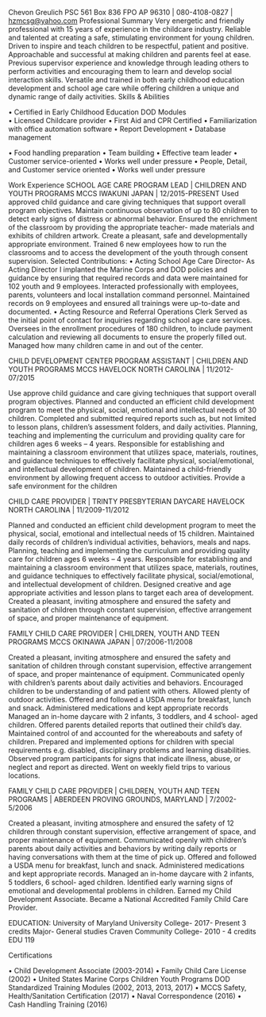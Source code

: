 Chevon Greulich
PSC 561 Box 836 FPO AP 96310 | 080-4108-0827 | hzmcsg@yahoo.com
Professional Summary
 Very energetic and friendly professional with 15 years of experience in the childcare industry. Reliable and talented at creating a safe, stimulating environment for young children. Driven to inspire and teach children to be respectful, patient and positive. Approachable and successful at making children and parents feel at ease. Previous supervisor experience and knowledge through leading others to perform activities and encouraging them to learn and develop social interaction skills. Versatile and trained in both early childhood education development and school age care while offering children a unique and dynamic range of daily activities.
Skills & Abilities

 
•	Certified in Early Childhood Education DOD Modules			
•	Licensed Childcare provider
•	First Aid and CPR Certified
•	Familiarization with office automation software
•	Report Development
•	Database management

•	Food handling preparation
•	Team building
•	Effective team leader
•	Customer service-oriented
•	Works well under pressure
•	People, Detail, and Customer service oriented
•	Works well under pressure
 

Work Experience
SCHOOL AGE CARE PROGRAM LEAD | CHILDREN AND YOUTH PROGRAMS MCCS IWAKUNI JAPAN | 12/2015-PRESENT
Used approved child guidance and care giving techniques that support overall program objectives. Maintain continuous observation of up to 80 children to detect early signs of distress or abnormal behavior. Ensured the enrichment of the classroom by providing the appropriate teacher- made materials and exhibits of children artwork. Create a pleasant, safe and developmentally appropriate environment. Trained 6 new employees how to run the classrooms and to access the development of the youth through consent supervision. 
Selected Contributions: 
•	Acting School Age Care Director- As Acting Director I implanted the Marine Corps and DOD policies and guidance by ensuring that required records and data were maintained for 102 youth and 9 employees. Interacted professionally with employees, parents, volunteers and local installation command personnel. Maintained records on 9 employees and ensured all trainings were up-to-date and documented.
•	Acting Resource and Referral Operations Clerk
Served as the initial point of contact for inquiries regarding school age care services. Oversees in the enrollment procedures of 180 children, to include payment calculation and reviewing all documents to ensure the properly filled out.  Managed how many children came in and out of the center.


CHILD DEVELOPMENT CENTER PROGRAM ASSISTANT | CHILDREN AND YOUTH PROGRAMS MCCS HAVELOCK NORTH CAROLINA | 11/2012-07/2015

Use approve child guidance and care giving techniques that support overall program objectives.
Planned and conducted an efficient child development program to meet the physical, social, emotional and intellectual needs of 30 children. Completed and submitted required reports such as, but not limited to lesson plans, children’s assessment folders, and daily activities. Planning, teaching and implementing the curriculum and providing quality care for children ages 6 weeks – 4 years.
Responsible for establishing and maintaining a classroom environment that utilizes space, materials, routines, and guidance techniques to effectively facilitate physical, social/emotional, and intellectual development of children. Maintained a child-friendly environment by allowing frequent access to outdoor activities. Provide a safe environment for the children

CHILD CARE PROVIDER | TRINTY PRESBYTERIAN DAYCARE HAVELOCK NORTH CAROLINA | 11/2009-11/2012

Planned and conducted an efficient child development program to meet the physical, social, emotional and intellectual needs of 15 children.
Maintained daily records of children’s individual activities, behaviors, meals and naps. Planning, teaching and implementing the curriculum and providing quality care for children ages 6 weeks – 4 years. Responsible for establishing and maintaining a classroom environment that utilizes space, materials, routines, and guidance techniques to effectively facilitate physical, social/emotional, and intellectual development of children. Designed creative and age appropriate activities and lesson plans to target each area of development.
Created a pleasant, inviting atmosphere and ensured the safety and sanitation of children through constant supervision, effective arrangement of space, and proper maintenance of equipment.

FAMILY CHILD CARE PROVIDER | CHILDREN, YOUTH AND TEEN PROGRAMS MCCS OKINAWA JAPAN | 07/2006-11/2008

Created a pleasant, inviting atmosphere and ensured the safety and sanitation of children through constant supervision, effective arrangement of space, and proper maintenance of equipment. Communicated openly with children’s parents about daily activities and behaviors.
Encouraged children to be understanding of and patient with others.
Allowed plenty of outdoor activities. Offered and followed a USDA menu for breakfast, lunch and snack. Administered medications and kept appropriate records
Managed an in-home daycare with 2 infants, 3 toddlers, and 4 school- aged children.
Offered parents detailed reports that outlined their child’s day. Maintained control of and accounted for the whereabouts and safety of children. Prepared and implemented options for children with special requirements e.g. disabled, disciplinary problems and learning disabilities.
Observed program participants for signs that indicate illness, abuse, or neglect and report as directed. Went on weekly field trips to various locations. 

FAMILY CHILD CARE PROVIDER | CHILDREN, YOUTH AND TEEN PROGRAMS | ABERDEEN PROVING GROUNDS, MARYLAND | 7/2002-5/2006

Created a pleasant, inviting atmosphere and ensured the safety of 12 children through constant supervision, effective arrangement of space, and proper maintenance of equipment.
Communicated openly with children’s parents about daily activities and behaviors by writing daily reports or having conversations with them at the time of pick up.
Offered and followed a USDA menu for breakfast, lunch and snack. Administered medications and kept appropriate records.
Managed an in-home daycare with 2 infants, 5 toddlers, 6 school- aged children. Identified early warning signs of emotional and developmental problems in children.
Earned my Child Development Associate.
Became a National Accredited Family Child Care Provider.  


EDUCATION:
University of Maryland University College- 2017- Present 3 credits Major- General studies
Craven Community College- 2010 - 4 credits EDU 119



Certifications

•	Child Development Associate (2003-2014)
•	Family Child Care License (2002)
•	United States Marine Corps Children Youth Programs DOD Standardized Training Modules (2002, 2013, 2013, 2017)
•	MCCS Safety, Health/Sanitation Certification (2017)
•	Naval Correspondence (2016)
•	Cash Handling Training (2016)
